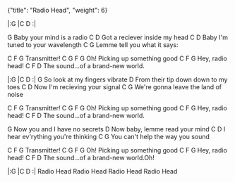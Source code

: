 {"title": "Radio Head", "weight": 6}

|:G   |C  D  :|

G
Baby your mind is a radio
C                        D
Got a reciever inside my head
C                      D
Baby I'm tuned to your wavelength
C                      G
Lemme tell you what it says:

C           F G
Transmitter!
    C          G         F     G
Oh! Picking up something good
     C           F  G
Hey, radio head!
    C            F         D
The sound...of a brand-new world.

|:G   |C  D  :|
G
So look at my fingers vibrate
                                D
From their tip down down to my toes
C                      D
Now I'm recieving your signal
            C                  G
We're gonna leave the land of noise

C           F G
Transmitter!
    C          G         F     G
Oh! Picking up something good
     C           F  G
Hey, radio head!
    C            F         D
The sound...of a brand-new world.

G
Now you and I have no secrets
                          D
Now baby, lemme read your mind
C                        D
I hear ev'rything you're thinking
          C                G
You can't help the way you sound

C           F G
Transmitter!
    C          G         F     G
Oh! Picking up something good
     C           F  G
Hey, radio head!
    C            F         D
The sound...of a brand-new world.Oh!

|:G    |C  D  :|
Radio Head
Radio Head
Radio Head
Radio Head
